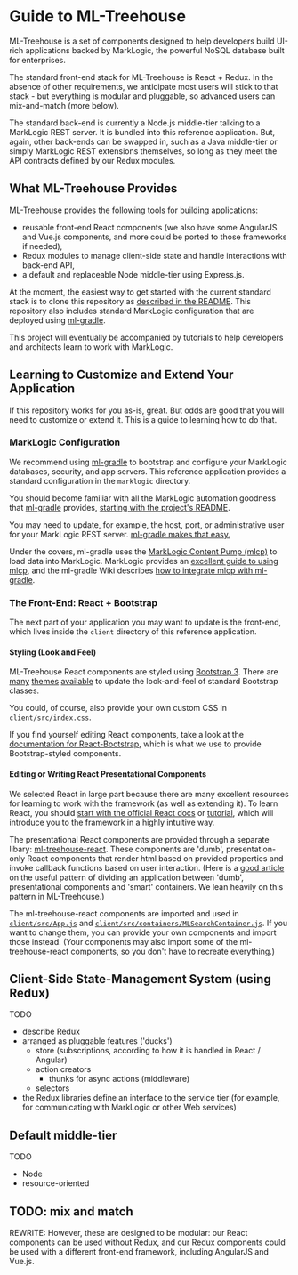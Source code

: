 # Guide to ML-Treehouse

ML-Treehouse is a set of components designed to help developers build UI-rich applications backed by MarkLogic, the powerful NoSQL database built for enterprises.

The standard front-end stack for ML-Treehouse is React + Redux. In the absence of other requirements, we anticipate most users will stick to that stack - but everything is modular and pluggable, so advanced users can mix-and-match (more below).

The standard back-end is currently a Node.js middle-tier talking to a MarkLogic REST server. It is bundled into this reference application. But, again, other back-ends can be swapped in, such as a Java middle-tier or simply MarkLogic REST extensions themselves, so long as they meet the API contracts defined by our Redux modules.

## What ML-Treehouse Provides

ML-Treehouse provides the following tools for building applications:

- reusable front-end React components (we also have some AngularJS and Vue.js components, and more could be ported to those frameworks if needed),
- Redux modules to manage client-side state and handle interactions with back-end API,
- a default and replaceable Node middle-tier using Express.js.

At the moment, the easiest way to get started with the current standard stack is to clone this repository as [described in the README](README.markdown#very-quick). This repository also includes standard MarkLogic configuration that are deployed using [ml-gradle](https://github.com/marklogic-community/ml-gradle).

This project will eventually be accompanied by tutorials to help developers and architects learn to work with MarkLogic.

## Learning to Customize and Extend Your Application

If this repository works for you as-is, great. But odds are good that you will need to customize or extend it. This is a guide to learning how to do that.

### MarkLogic Configuration

We recommend using [ml-gradle](https://github.com/marklogic-community/ml-gradle) to bootstrap and configure your MarkLogic databases, security, and app servers. This reference application provides a standard configuration in the `marklogic` directory.

You should become familiar with all the MarkLogic automation goodness that [ml-gradle](https://github.com/marklogic-community/ml-gradle) provides, [starting with the project's README](https://github.com/marklogic-community/ml-gradle).

You may need to update, for example, the host, port, or administrative user for your MarkLogic REST server. [ml-gradle makes that easy.](https://github.com/marklogic-community/ml-gradle)

Under the covers, ml-gradle uses the [MarkLogic Content Pump (mlcp)](http://docs.marklogic.com/guide/mlcp) to load data into MarkLogic. MarkLogic provides an [excellent guide to using mlcp](http://docs.marklogic.com/guide/mlcp), and the ml-gradle Wiki describes [how to integrate mlcp with ml-gradle](https://github.com/marklogic-community/ml-gradle/wiki/Content-Pump-and-Gradle).

### The Front-End: React + Bootstrap

The next part of your application you may want to update is the front-end, which lives inside the `client` directory of this reference application.

#### Styling (Look and Feel)

ML-Treehouse React components are styled using [Bootstrap 3](https://getbootstrap.com/docs/3.3/). There are [many](https://startbootstrap.com/) [themes](https://themes.getbootstrap.com/collections/all) [available](https://www.google.com/search?q=bootstrap+themes) to update the look-and-feel of standard Bootstrap classes.

You could, of course, also provide your own custom CSS in `client/src/index.css`.

If you find yourself editing React components, take a look at the [documentation for React-Bootstrap](https://react-bootstrap.github.io/), which is what we use to provide Bootstrap-styled components.

#### Editing or Writing React Presentational Components

We selected React in large part because there are many excellent resources for learning to work with the framework (as well as extending it). To learn React, you should [start with the official React docs](https://reactjs.org/docs/hello-world.html) or [tutorial](https://reactjs.org/tutorial/tutorial.html), which will introduce you to the framework in a highly intuitive way.

The presentational React components are provided through a separate libary: [ml-treehouse-react](https://project.marklogic.com/repo/projects/NACW/repos/ml-treehouse-react/browse). These components are 'dumb', presentation-only React components that render html based on provided properties and invoke callback functions based on user interaction. (Here is a [good article](https://medium.com/@dan_abramov/smart-and-dumb-components-7ca2f9a7c7d0) on the useful pattern of dividing an application between 'dumb', presentational components and 'smart' containers. We lean heavily on this pattern in ML-Treehouse.)

The ml-treehouse-react components are imported and used in [`client/src/App.js`](`client/src/App.js`) and [`client/src/containers/MLSearchContainer.js`](`client/src/containers/MLSearchContainer.js`). If you want to change them, you can provide your own components and import those instead. (Your components may also import some of the ml-treehouse-react components, so you don't have to recreate everything.)

## Client-Side State-Management System (using Redux)

TODO
- describe Redux
- arranged as pluggable features ('ducks')
  - store (subscriptions, according to how it is handled in React / Angular)
  - action creators
    - thunks for async actions (middleware)
  - selectors
- the Redux libraries define an interface to the service tier (for example, for communicating with MarkLogic or other Web services)

## Default middle-tier

TODO

- Node
- resource-oriented

## TODO: mix and match

REWRITE: However, these are designed to be modular: our React components can be used without Redux, and our Redux components could be used with a different front-end framework, including AngularJS and Vue.js.
